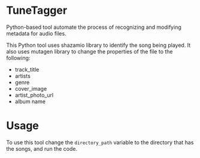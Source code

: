 # TuneTagger
Python-based tool automate the process of recognizing and modifying metadata for audio files. 

This Python tool uses shazamio library to identify the song being played. It also uses mutagen library to change the properties of the file to the following:
- track_title
- artists
- genre
- cover_image
- artist_photo_url
- album name

# Usage
To use this tool change the `directory_path` variable to the directory that has the songs, and run the code.
